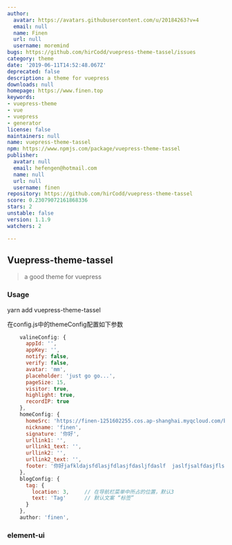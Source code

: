 ```yaml
---
author:
  avatar: https://avatars.githubusercontent.com/u/20184263?v=4
  email: null
  name: Finen
  url: null
  username: moremind
bugs: https://github.com/hirCodd/vuepress-theme-tassel/issues
category: theme
date: '2019-06-11T14:52:48.067Z'
deprecated: false
description: a theme for vuepress
downloads: null
homepage: https://www.finen.top
keywords:
- vuepress-theme
- vue
- vuepress
- generator
license: false
maintainers: null
name: vuepress-theme-tassel
npm: https://www.npmjs.com/package/vuepress-theme-tassel
publisher:
  avatar: null
  email: hefengen@hotmail.com
  name: null
  url: null
  username: finen
repository: https://github.com/hirCodd/vuepress-theme-tassel
score: 0.23079072161868336
stars: 2
unstable: false
version: 1.1.9
watchers: 2

---
```


## Vuepress-theme-tassel
> a good theme for vuepress

### Usage
yarn add vuepress-theme-tassel

在config.js中的themeConfig配置如下参数
```js
    valineConfig: {
      appId: '',
      appKey: '',
      notify: false,
      verify: false,
      avatar: 'mm',
      placeholder: 'just go go...',
      pageSize: 15,
      visitor: true,
      highlight: true,
      recordIP: true
    },
    homeConfig: {
      homeSrc: 'https://finen-1251602255.cos.ap-shanghai.myqcloud.com/blog/home/hero.png',
      nickname: 'finen',
      signature: '你好',
      urllink1: '',
      urllink1_text: '',
      urllink2: '',
      urllink2_text: '',
      footer: '你好jafkldajsfdlasjfdlasjfdasljfdaslf  jaslfjsalfdasjflsakjflasfjaslfdjasflasjfkdlsafjsal'
    },
    blogConfig: {
      tag: {
        location: 3,     // 在导航栏菜单中所占的位置，默认3
        text: 'Tag'      // 默认文案 “标签”
      }
    },
    author: 'finen',
```

### element-ui